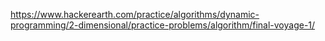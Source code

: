 https://www.hackerearth.com/practice/algorithms/dynamic-programming/2-dimensional/practice-problems/algorithm/final-voyage-1/
